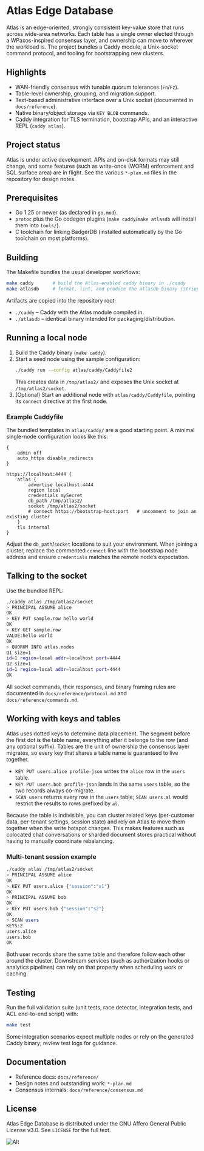 # Atlas Edge Database

Atlas is an edge-oriented, strongly consistent key-value store that runs across wide-area networks. Each table has a
single owner elected through a WPaxos-inspired consensus layer, and ownership can move to wherever the workload is. The
project bundles a Caddy module, a Unix-socket command protocol, and tooling for bootstrapping new clusters.

## Highlights
- WAN-friendly consensus with tunable quorum tolerances (`Fn`/`Fz`).
- Table-level ownership, grouping, and migration support.
- Text-based administrative interface over a Unix socket (documented in `docs/reference`).
- Native binary/object storage via `KEY BLOB` commands.
- Caddy integration for TLS termination, bootstrap APIs, and an interactive REPL (`caddy atlas`).

## Project status
Atlas is under active development. APIs and on-disk formats may still change, and some features (such as write-once (WORM)
enforcement and SQL surface area) are in flight. See the various `*-plan.md` files in the repository for design notes.

## Prerequisites
- Go 1.25 or newer (as declared in `go.mod`).
- `protoc` plus the Go codegen plugins (`make caddy`/`make atlasdb` will install them into `tools/`).
- C toolchain for linking BadgerDB (installed automatically by the Go toolchain on most platforms).

## Building
The Makefile bundles the usual developer workflows:

```sh
make caddy       # build the Atlas-enabled caddy binary in ./caddy
make atlasdb     # format, lint, and produce the atlasdb binary (stripped caddy build)
```

Artifacts are copied into the repository root:
- `./caddy` – Caddy with the Atlas module compiled in.
- `./atlasdb` – identical binary intended for packaging/distribution.

## Running a local node
1. Build the Caddy binary (`make caddy`).
2. Start a seed node using the sample configuration:
   ```sh
   ./caddy run --config atlas/caddy/Caddyfile2
   ```
   This creates data in `/tmp/atlas2/` and exposes the Unix socket at `/tmp/atlas2/socket`.
3. (Optional) Start an additional node with `atlas/caddy/Caddyfile`, pointing its `connect` directive at the first node.

### Example Caddyfile
The bundled templates in `atlas/caddy/` are a good starting point. A minimal single-node configuration looks like this:

```caddyfile
{
    admin off
    auto_https disable_redirects
}

https://localhost:4444 {
    atlas {
        advertise localhost:4444
        region local
        credentials mySecret
        db_path /tmp/atlas2/
        socket /tmp/atlas2/socket
        # connect https://bootstrap-host:port   # uncomment to join an existing cluster
    }
    tls internal
}
```

Adjust the `db_path`/`socket` locations to suit your environment. When joining a cluster, replace the commented `connect`
line with the bootstrap node address and ensure `credentials` matches the remote node’s expectation.

## Talking to the socket
Use the bundled REPL:

```sh
./caddy atlas /tmp/atlas2/socket
> PRINCIPAL ASSUME alice
OK
> KEY PUT sample.row hello world
OK
> KEY GET sample.row
VALUE:hello world
OK
> QUORUM INFO atlas.nodes
Q1 size=1
id=1 region=local addr=localhost port=4444
Q2 size=1
id=1 region=local addr=localhost port=4444
OK
```

All socket commands, their responses, and binary framing rules are documented in `docs/reference/protocol.md` and
`docs/reference/commands.md`.

## Working with keys and tables
Atlas uses dotted keys to determine data placement. The segment before the first dot is the table name, everything
after it belongs to the row (and any optional suffix). Tables are the unit of ownership the consensus layer migrates,
so every key that shares a table name is guaranteed to live together.

- `KEY PUT users.alice profile-json` writes the `alice` row in the `users` table.
- `KEY PUT users.bob profile-json` lands in the same `users` table, so the two records always co-migrate.
- `SCAN users` returns every row in the `users` table; `SCAN users.al` would restrict the results to rows prefixed by
  `al`.

Because the table is indivisible, you can cluster related keys (per-customer data, per-tenant settings, session state)
and rely on Atlas to move them together when the write hotspot changes. This makes features such as colocated chat
conversations or sharded document stores practical without having to manually coordinate rebalancing.

### Multi-tenant session example
```sh
./caddy atlas /tmp/atlas2/socket
> PRINCIPAL ASSUME alice
OK
> KEY PUT users.alice {"session":"s1"}
OK
> PRINCIPAL ASSUME bob
OK
> KEY PUT users.bob {"session":"s2"}
OK
> SCAN users
KEYS:2
users.alice
users.bob
OK
```

Both user records share the same table and therefore follow each other around the cluster. Downstream services (such as
authorization hooks or analytics pipelines) can rely on that property when scheduling work or caching.

## Testing
Run the full validation suite (unit tests, race detector, integration tests, and ACL end-to-end script) with:

```sh
make test
```

Some integration scenarios expect multiple nodes or rely on the generated Caddy binary; review test logs for guidance.

## Documentation
- Reference docs: `docs/reference/`
- Design notes and outstanding work: `*-plan.md`
- Consensus internals: `docs/reference/consensus.md`

## License
Atlas Edge Database is distributed under the GNU Affero General Public License v3.0. See `LICENSE` for the full text.

![Alt](https://repobeats.axiom.co/api/embed/c76f05a70d3f12ea0e927f16919d7cae3580bac4.svg "Repobeats analytics image")
